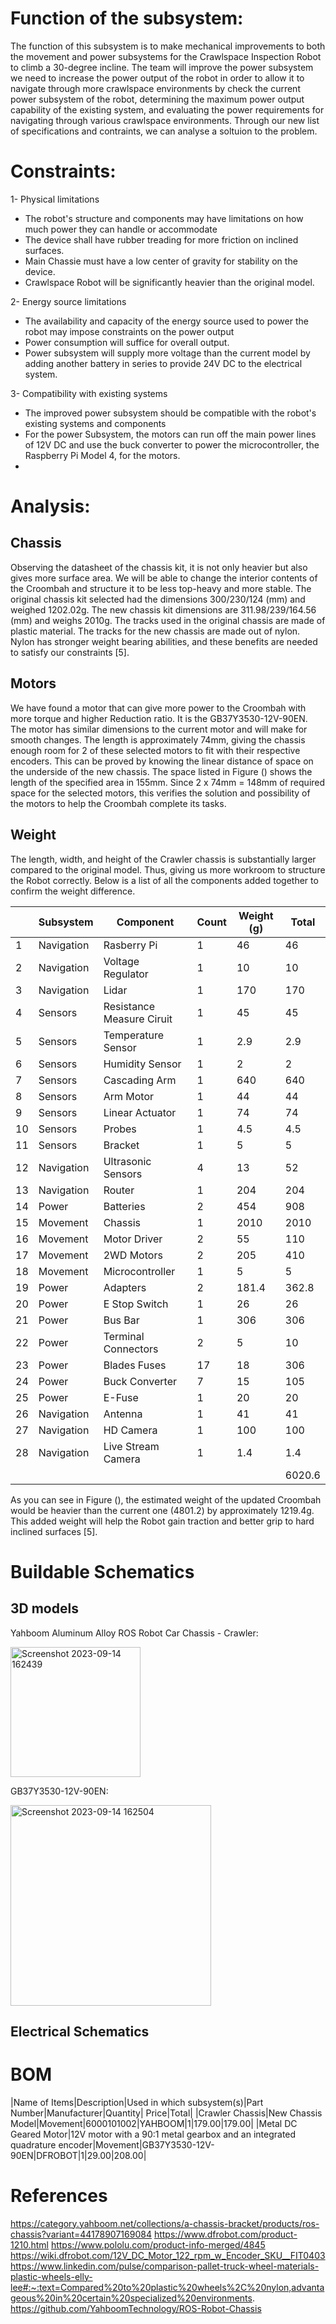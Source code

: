 # Function of the subsystem:
The function of this subsystem is to make mechanical improvements to both the movement and power subsystems for the Crawlspace Inspection Robot to climb a 30-degree incline. The team will improve the power subsystem we need to increase the power output of the robot in order to allow it to navigate through more crawlspace environments by check the current power subsystem of the robot, determining the maximum power output capability of the existing system, and evaluating the power requirements for navigating through various crawlspace environments. Through our new list of specifications and contraints, we can analyse a soltuion to the problem. 

# Constraints:

1- Physical limitations
   - The robot's structure and components may have limitations on how much power they can handle or accommodate
   - The device shall have rubber treading for more friction on inclined surfaces.
   - Main Chassie must have a low center of gravity for stability on the device.
   - Crawlspace Robot will be significantly heavier than the original model.


 2- Energy source limitations
   - The availability and capacity of the energy source used to power the robot may impose constraints on the power output
   - Power consumption will suffice for overall output.
   - Power subsystem will supply more voltage than the current model by adding another battery in series to provide 24V DC to the electrical system.

3-  Compatibility with existing systems
   - The improved power subsystem should be compatible with the robot's existing systems and components
   - For the power Subsystem, the motors can run off the main power lines of 12V DC and use the buck converter to power the microcontroller, the Raspberry Pi Model 4, for the motors.
   - 

# Analysis: 

## Chassis
Observing the datasheet of the chassis kit, it is not only heavier but also gives more surface area. We will be able to change the interior contents of the Croombah and structure it to be less top-heavy and more stable. The original chassis kit selected had the dimensions 300/230/124 (mm) and weighed 1202.02g. The new chassis kit dimensions are 311.98/239/164.56 (mm) and weighs 2010g. The tracks used in the original chassis are made of plastic material. The tracks for the new chassis are made out of nylon. Nylon has stronger weight bearing abilities, and these benefits are needed to satisfy our constraints [5].

## Motors
We have found a motor that can give more power to the Croombah with more torque and higher Reduction ratio. It is the GB37Y3530-12V-90EN. The motor has similar dimensions to the current motor and will make for smooth changes. The length is approximately 74mm, giving the chassis enough room for 2 of these selected motors to fit with their respective encoders. This can be proved by knowing the linear distance of space on the underside of the new chassis. The space listed in Figure () shows the length of the specified area in 155mm. Since 2 x 74mm = 148mm of required space for the selected motors, this verifies the solution and possibility of the motors to help the Croombah complete its tasks.

## Weight
The length, width, and height of the Crawler chassis is substantially larger compared to the original model. Thus, giving us more workroom to structure the Robot correctly. Below is a list of all the components added together to confirm the weight difference. 

|    | Subsystem  | Component                 | Count | Weight (g) | Total  |
|----|------------|---------------------------|-------|------------|--------|
| 1  | Navigation | Rasberry Pi               | 1     | 46         | 46     |
| 2  | Navigation | Voltage Regulator         | 1     | 10         | 10     |
| 3  | Navigation | Lidar                     | 1     | 170        | 170    |
| 4  | Sensors    | Resistance Measure Ciruit | 1     | 45         | 45     |
| 5  | Sensors    | Temperature Sensor        | 1     | 2.9        | 2.9    |
| 6  | Sensors    | Humidity Sensor           | 1     | 2          | 2      |
| 7  | Sensors    | Cascading Arm             | 1     | 640        | 640    |
| 8  | Sensors    | Arm Motor                 | 1     | 44         | 44     |
| 9  | Sensors    | Linear Actuator           | 1     | 74         | 74     |
| 10 | Sensors    | Probes                    | 1     | 4.5        | 4.5    |
| 11 | Sensors    | Bracket                   | 1     | 5          | 5      |
| 12 | Navigation | Ultrasonic Sensors        | 4     | 13         | 52     |
| 13 | Navigation | Router                    | 1     | 204        | 204    |
| 14 | Power      | Batteries                 | 2     | 454        | 908    |
| 15 | Movement   | Chassis                   | 1     | 2010       | 2010   |
| 16 | Movement   | Motor Driver              | 2     | 55         | 110    |
| 17 | Movement   | 2WD Motors                | 2     | 205        | 410    |
| 18 | Movement   | Microcontroller           | 1     | 5          | 5      |
| 19 | Power      | Adapters                  | 2     | 181.4      | 362.8  |
| 20 | Power      | E Stop Switch             | 1     | 26         | 26     |
| 21 | Power      | Bus Bar                   | 1     | 306        | 306    |
| 22 | Power      | Terminal Connectors       | 2     | 5          | 10     |
| 23 | Power      | Blades Fuses              | 17    | 18         | 306    |
| 24 | Power      | Buck Converter            | 7     | 15         | 105    |
| 25 | Power      | E-Fuse                    | 1     | 20         | 20     |
| 26 | Navigation | Antenna                   | 1     | 41         | 41     |
| 27 | Navigation | HD Camera                 | 1     | 100        | 100    |
| 28 | Navigation | Live Stream Camera        | 1     | 1.4        | 1.4    |
|    |            |                           |       |            | 6020.6 |

As you can see in Figure (), the estimated weight of the updated Croombah would be heavier than the current one (4801.2) by approximately 1219.4g. This added weight will help the Robot gain traction and better grip to hard inclined surfaces [5].



# Buildable Schematics

## 3D models
Yahboom Aluminum Alloy ROS Robot Car Chassis - Crawler:

<img width="208" alt="Screenshot 2023-09-14 162439" src="https://github.com/JoshuaEgwuatu/Fall-2023-Autonomous-Crawlspace-Inspection-Robot/assets/110966922/5eee0979-cc0b-4a24-ac4c-d87978fc3986">



GB37Y3530-12V-90EN:

<img width="321" alt="Screenshot 2023-09-14 162504" src="https://github.com/JoshuaEgwuatu/Fall-2023-Autonomous-Crawlspace-Inspection-Robot/assets/110966922/e13f399a-716e-445b-a78a-508adccdb38b">


## Electrical Schematics

# BOM
|Name of Items|Description|Used in which subsystem(s)|Part Number|Manufacturer|Quantity| Price|Total|
|Crawler Chassis|New Chassis Model|Movement|6000101002|YAHBOOM|1|$179.00|$179.00|
|Metal DC Geared Motor|12V motor with a 90:1 metal gearbox and an integrated quadrature encoder|Movement|GB37Y3530-12V-90EN|DFROBOT|1|$29.00|$208.00|


# References
https://category.yahboom.net/collections/a-chassis-bracket/products/ros-chassis?variant=44178907169084
https://www.dfrobot.com/product-1210.html
https://www.pololu.com/product-info-merged/4845
https://wiki.dfrobot.com/12V_DC_Motor_122_rpm_w_Encoder_SKU__FIT0403
https://www.linkedin.com/pulse/comparison-pallet-truck-wheel-materials-plastic-wheels-elly-lee#:~:text=Compared%20to%20plastic%20wheels%2C%20nylon,advantageous%20in%20certain%20specialized%20environments.
https://github.com/YahboomTechnology/ROS-Robot-Chassis
